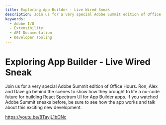 ```yaml
---
title: Exploring App Builder - Live Wired Sneak
description: Join us for a very special Adobe Summit edition of Office Hours. Ron, Alex and Dave will go behind the scenes to show how they brought to life a no code future for building React Spectrum UI for App Builder apps. If you watched Adobe Summit sneaks be sure to see how the app works and talk about this exciting new development! Bring your questions and the App Builder team will be happy to answer any and all after the presentation.  
keywords:
  - Adobe I/O
  - Extensibility
  - API Documentation
  - Developer Tooling  
---
```


# Exploring App Builder - Live Wired Sneak

Join us for a very special Adobe Summit edition of Office Hours. Ron, Alex and Dave go behind the scenes to show how they brought to life a no-code future for building React Spectrum UI for App Builder apps. If you watched Adobe Summit sneaks before, be sure to see how the app works and talk about this exciting new development.

<Media slots="video"/>

<https://youtu.be/8TayjL1bONc>
